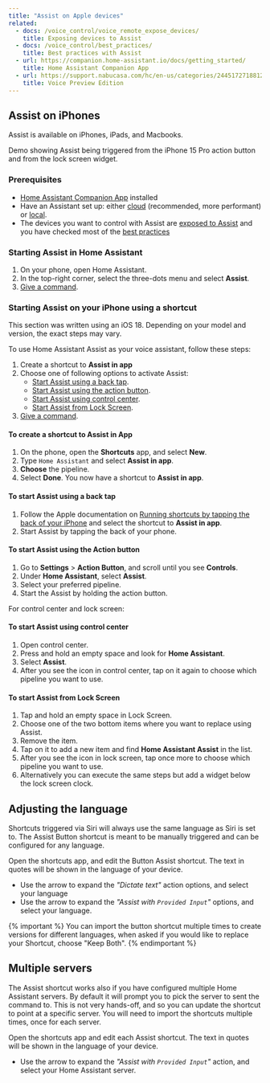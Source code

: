 ```yaml
---
title: "Assist on Apple devices"
related:
  - docs: /voice_control/voice_remote_expose_devices/
    title: Exposing devices to Assist
  - docs: /voice_control/best_practices/
    title: Best practices with Assist
  - url: https://companion.home-assistant.io/docs/getting_started/
    title: Home Assistant Companion App
  - url: https://support.nabucasa.com/hc/en-us/categories/24451727188125-Home-Assistant-Voice-Preview-Edition
    title: Voice Preview Edition
---
```


## Assist on iPhones

Assist is available on iPhones, iPads, and Macbooks.

Demo showing Assist being triggered from the iPhone 15 Pro action button and from the lock screen widget.

<lite-youtube videoid="AW_eslcO6AU" videotitle="Assist in Companion App for iOS"></lite-youtube>

### Prerequisites

- [Home Assistant Companion App](https://companion.home-assistant.io/docs/getting_started/) installed
- Have an Assistant set up: either [cloud](/voice_control/voice_remote_cloud_assistant/) (recommended, more performant) or [local](/voice_control/voice_remote_local_assistant/).
- The devices you want to control with Assist are [exposed to Assist](/voice_control/voice_remote_expose_devices/) and you have checked most of the [best practices](/voice_control/best_practices/)

### Starting Assist in Home Assistant

1. On your phone, open Home Assistant.
2. In the top-right corner, select the three-dots menu and select **Assist**.
3. [Give a command](/voice_control/custom_sentences/).

### Starting Assist on your iPhone using a shortcut

This section was written using an iOS 18. Depending on your model and version, the exact steps may vary.

To use Home Assistant Assist as your voice assistant, follow these steps:

1. Create a shortcut to **Assist in app**
2. Choose one of following options to activate Assist:
   - [Start Assist using a back tap](#to-start-assist-using-a-back-tap).
   - [Start Assist using the action button](#to-start-assist-using-the-action-button).
   - [Start Assist using control center](#to-start-assist-using-control-center).
   - [Start Assist from Lock Screen](#to-start-assist-from-lock-screen).
3. [Give a command](/voice_control/custom_sentences/).

#### To create a shortcut to Assist in App

1. On the phone, open the **Shortcuts** app, and select **New**.
2. Type `Home Assistant` and select **Assist in app**.
3. **Choose** the pipeline.
4. Select **Done**. You now have a shortcut to **Assist in app**.

#### To start Assist using a back tap

1. Follow the Apple documentation on [Running shortcuts by tapping the back of your iPhone](https://support.apple.com/en-gb/guide/shortcuts/apd897693606/ios) and select the shortcut to **Assist in app**.
2. Start Assist by tapping the back of your phone.

#### To start Assist using the Action button

1. Go to **Settings** > **Action Button**, and scroll until you see **Controls**.
2. Under **Home Assistant**, select **Assist**.
3. Select your preferred pipeline.
4. Start the Assist by holding the action button.

For control center and lock screen:

#### To start Assist using control center

1. Open control center.
2. Press and hold an empty space and look for **Home Assistant**.
3. Select **Assist**.
4. After you see the icon in control center, tap on it again to choose which pipeline you want to use.

#### To start Assist from Lock Screen

1. Tap and hold an empty space in Lock Screen.
2. Choose one of the two bottom items where you want to replace using Assist.
3. Remove the item.
4. Tap on it to add a new item and find **Home Assistant Assist** in the list.
5. After you see the icon in lock screen, tap once more to choose which pipeline you want to use.
6. Alternatively you can execute the same steps but add a widget below the lock screen clock.

## Adjusting the language

Shortcuts triggered via Siri will always use the same language as Siri is set to. The Assist Button shortcut is meant to be manually triggered and can be configured for any language.

Open the shortcuts app, and edit the Button Assist shortcut. The text in quotes will be shown in the language of your device.

- Use the arrow to expand the _"Dictate text"_ action options, and select your language
- Use the arrow to expand the _"Assist with `Provided Input`"_ options, and select your language.

{% important %}
You can import the button shortcut multiple times to create versions for different languages, when asked if you would like to replace your Shortcut, choose "Keep Both".
{% endimportant %}

## Multiple servers

The Assist shortcut works also if you have configured multiple Home Assistant servers. By default it will prompt you to pick the server to sent the command to. This is not very hands-off, and so you can update the shortcut to point at a specific server. You will need to import the shortcuts multiple times, once for each server.

Open the shortcuts app and edit each Assist shortcut. The text in quotes will be shown in the language of your device.

- Use the arrow to expand the _"Assist with `Provided Input`"_ action, and select your Home Assistant server.
